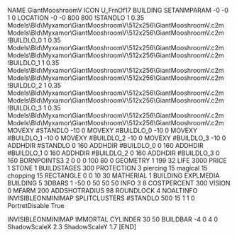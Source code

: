 NAME GiantMooshroomV
ICON U_FrnOf17
BUILDING
SETANMPARAM -0 -0 1 0
LOCATION -0 -0 800 800
!STANDLO      1 0.35 Models\Bld\Myxamor\GiantMooshroomV\512x256\GiantMooshroomV.c2m Models\Bld\Myxamor\GiantMooshroomV\512x256\GiantMooshroomV.c2m
!BUILDLO_0    1 0.35 Models\Bld\Myxamor\GiantMooshroomV\512x256\GiantMooshroomV.c2m Models\Bld\Myxamor\GiantMooshroomV\512x256\GiantMooshroomV.c2m
!BUILDLO_1    1 0.35 Models\Bld\Myxamor\GiantMooshroomV\512x256\GiantMooshroomV.c2m Models\Bld\Myxamor\GiantMooshroomV\512x256\GiantMooshroomV.c2m
!BUILDLO_2    1 0.35 Models\Bld\Myxamor\GiantMooshroomV\512x256\GiantMooshroomV.c2m Models\Bld\Myxamor\GiantMooshroomV\512x256\GiantMooshroomV.c2m
!BUILDLO_3    1 0.35 Models\Bld\Myxamor\GiantMooshroomV\512x256\GiantMooshroomV.c2m Models\Bld\Myxamor\GiantMooshroomV\512x256\GiantMooshroomV.c2m
MOVEXY #STANDLO   -10 0
MOVEXY #BUILDLO_0 -10 0
MOVEXY #BUILDLO_1 -10 0
MOVEXY #BUILDLO_2 -10 0
MOVEXY #BUILDLO_3 -10 0
ADDHDIR #STANDLO 0 160
ADDHDIR #BUILDLO_0 0 160
ADDHDIR #BUILDLO_1 0 160
ADDHDIR #BUILDLO_2 0 160
ADDHDIR #BUILDLO_3 0 160
BORNPOINTS3 2 0 0 0 100 80 0
GEOMETRY 1 199 32
LIFE     3000
PRICE 1 STONE 1
BUILDSTAGES 300
PROTECTION 3 piercing 15 magical 15 chopping 15
RECTANGLE 0 0 10 30
MATHERIAL 1 BUILDING
EXPLMEDIA BUILDING 5
3DBARS 1 -50 0 50 50 50
INFO 3 8
COSTPERCENT 300
VISION 0
MFARM 200
ADDSHOTRADIUS 98
ROUNDLOCK 4
NOALTINFO
INVISIBLEONMINIMAP
SPLITCLUSTERS #STANDLO 500 15 1 1 0
PortretDisable True

INVISIBLEONMINIMAP
IMMORTAL
CYLINDER 30 50
BUILDBAR -4 0 4 0
ShadowScaleX 2.3
ShadowScaleY 1.7
[END]
